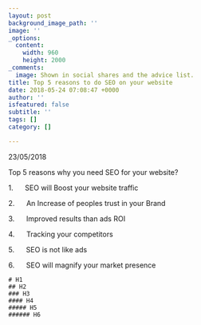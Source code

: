 ```yaml
---
layout: post
background_image_path: ''
image: ''
_options:
  content:
    width: 960
    height: 2000
_comments:
  image: Shown in social shares and the advice list.
title: Top 5 reasons to do SEO on your website
date: 2018-05-24 07:08:47 +0000
author: ''
isfeatured: false
subtitle: ''
tags: []
category: []

---
```

23/05/2018

Top 5 reasons why you need SEO for your website?

1\.      SEO will Boost your website traffic

2\.      An Increase of peoples trust in your Brand

3\.      Improved results than ads ROI

4\.      Tracking your competitors

5\.      SEO is not like ads

6\.      SEO will magnify your market presence

    # H1
    ## H2
    ### H3
    #### H4
    ##### H5
    ###### H6
